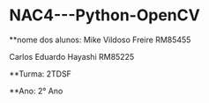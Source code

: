 

# NAC4---Python-OpenCV


**nome dos alunos: Mike Vildoso Freire RM85455

Carlos Eduardo Hayashi RM85225

**Turma: 2TDSF

**Ano: 2° Ano
